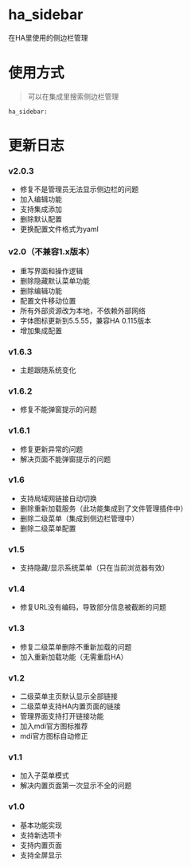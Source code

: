 # ha_sidebar
在HA里使用的侧边栏管理


# 使用方式

> 可以在集成里搜索侧边栏管理

```
ha_sidebar:
```

# 更新日志

### v2.0.3
- 修复不是管理员无法显示侧边栏的问题
- 加入编辑功能
- 支持集成添加
- 删除默认配置
- 更换配置文件格式为yaml

### v2.0（不兼容1.x版本）
- 重写界面和操作逻辑
- 删除隐藏默认菜单功能
- 删除编辑功能
- 配置文件移动位置
- 所有外部资源改为本地，不依赖外部网络
- 字体图标更新到5.5.55，兼容HA 0.115版本
- 增加集成配置

### v1.6.3
- 主题跟随系统变化

### v1.6.2
- 修复不能弹窗提示的问题

### v1.6.1
- 修复更新异常的问题
- 解决页面不能弹窗提示的问题

### v1.6
- 支持局域网链接自动切换
- 删除重新加载服务（此功能集成到了文件管理插件中）
- 删除二级菜单（集成到侧边栏管理中）
- 删除二级菜单配置

### v1.5
- 支持隐藏/显示系统菜单（只在当前浏览器有效）

### v1.4
- 修复URL没有编码，导致部分信息被截断的问题

### v1.3
- 修复二级菜单删除不重新加载的问题
- 加入重新加载功能（无需重启HA）

### v1.2
- 二级菜单主页默认显示全部链接
- 二级菜单支持HA内置页面的链接
- 管理界面支持打开链接功能
- 加入mdi官方图标推荐
- mdi官方图标自动修正

### v1.1
- 加入子菜单模式
- 解决内置页面第一次显示不全的问题

### v1.0
- 基本功能实现
- 支持新选项卡
- 支持内置页面
- 支持全屏显示